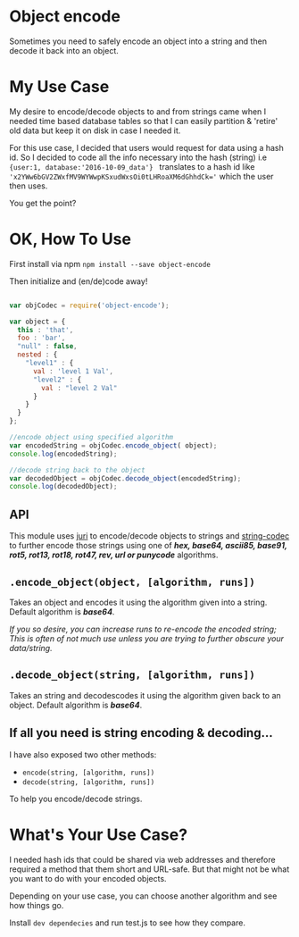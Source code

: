 # Object encode
Sometimes you need to safely encode an object into a string and then decode it back into an object.

# My Use Case
My desire to encode/decode objects to and from strings came when I needed time based database tables so that I can easily partition & 'retire' old data but keep it on disk in case I needed it.

For this use case, I decided that users would request for data using a hash id. So I decided to code all the info necessary into the hash (string) i.e ```{user:1, database:'2016-10-09_data'} ``` translates to a hash id like ```'x2YWw6bGV2ZWxfMV9WYWwpKSxudWxsOi0tLHRoaXM6dGhhdCk='``` which the user then uses.

You get the point?

# OK, How To Use

First install via npm ```npm install --save object-encode```

Then initialize and (en/de)code away!

```javascript

var objCodec = require('object-encode');

var object = {
  this : 'that',
  foo : 'bar',
  "null" : false,
  nested : {
    "level1" : {
      val : 'level 1 Val',
      "level2" : {
        val : "level 2 Val"
      }
    }
  }
};

//encode object using specified algorithm
var encodedString = objCodec.encode_object( object);
console.log(encodedString);

//decode string back to the object
var decodedObject = objCodec.decode_object(encodedString);   
console.log(decodedObject);

```

## API
This module uses [juri](https://www.npmjs.com/package/juri) to encode/decode objects to strings and  [string-codec](https://www.npmjs.com/package/string-codec) to further encode those strings using one of ***hex, base64,  ascii85, base91, rot5, rot13, rot18, rot47, rev, url or punycode*** algorithms.

## ```.encode_object(object, [algorithm, runs])```

Takes an object and encodes it using the algorithm given into a string. Default algorithm is ***base64***.

*If you so desire, you can increase runs to re-encode the encoded string; This is often of not much use unless you are trying to further obscure your data/string.*

## ```.decode_object(string, [algorithm, runs])```
Takes an string and decodescodes it using the algorithm given back to an object. Default algorithm is ***base64***.

## If all you need is string encoding & decoding...
I have also exposed two other methods:
- ```encode(string, [algorithm, runs])```
- ```decode(string, [algorithm, runs])```

To help you encode/decode strings.

# What's Your Use Case?
I needed hash ids that could be shared via web addresses and therefore required a method that them short and URL-safe. But that might not be what you want to do with your encoded objects.

Depending on your use case, you can choose another algorithm and see how things go.

Install ```dev dependecies``` and run test.js to see how they compare.
